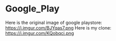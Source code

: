 # Google_Play
Here is the original image of google playstore: https://i.imgur.com/BJYqas7.png
Here is my clone: https://i.imgur.com/KQobqci.png
